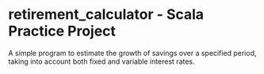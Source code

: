 # retirement_calculator - Scala Practice Project

A simple program to estimate the growth of savings over a specified period, taking into account both fixed and variable interest rates.


